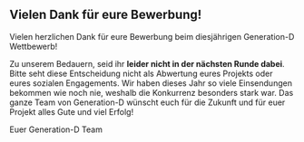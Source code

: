 ## Vielen Dank für eure Bewerbung!

Vielen herzlichen Dank für eure Bewerbung beim diesjährigen Generation-D Wettbewerb!

Zu unserem Bedauern, seid ihr **leider nicht in der nächsten Runde dabei**. Bitte seht diese Entscheidung nicht als Abwertung eures Projekts oder eures sozialen Engagements. Wir haben dieses Jahr so viele Einsendungen bekommen wie noch nie, weshalb die Konkurrenz besonders stark war. Das ganze Team von Generation-D wünscht euch für die Zukunft und für euer Projekt alles Gute und viel Erfolg!

Euer Generation-D Team
